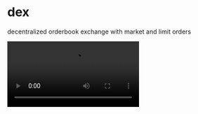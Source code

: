 # dex
decentralized orderbook exchange with market and limit orders

![video demo of dex](https://github.com/alexrmacleod/dex/blob/main/dex.mp4)